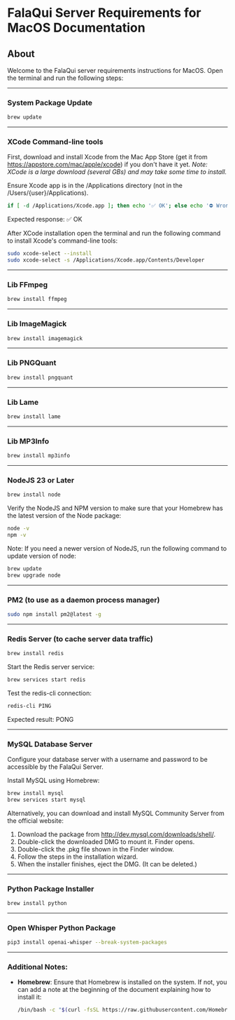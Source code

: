 # FalaQui Server Requirements for MacOS Documentation

## About
Welcome to the FalaQui server requirements instructions for MacOS. Open the terminal and run the following steps:

---

### System Package Update
```bash
brew update
```

---

### XCode Command-line tools
First, download and install Xcode from the Mac App Store (get it from https://appstore.com/mac/apple/xcode) if you don't have it yet. 
*Note: XCode is a large download (several GBs) and may take some time to install.*

Ensure Xcode app is in the /Applications directory (not in the /Users/{user}/Applications).
```bash
if [ -d /Applications/Xcode.app ]; then echo '✅ OK'; else echo '⛔️ Wrong XCode directory'; fi
```
Expected response: ✅ OK

After XCode installation open the terminal and run the following command to install Xcode's command-line tools:
```bash
sudo xcode-select --install
sudo xcode-select -s /Applications/Xcode.app/Contents/Developer
```

---

### Lib FFmpeg
```bash
brew install ffmpeg
```

---

### Lib ImageMagick
```bash
brew install imagemagick
```

---

### Lib PNGQuant
```bash
brew install pngquant
```

---

### Lib Lame
```bash
brew install lame
```

---

### Lib MP3Info
```bash
brew install mp3info
```

---

### NodeJS 23 or Later
```bash
brew install node
```

Verify the NodeJS and NPM version to make sure that your Homebrew has the latest version of the Node package:
```bash
node -v
npm -v
```

Note: If you need a newer version of NodeJS, run the following command to update version of node:
```bash
brew update
brew upgrade node
```

---

### PM2 (to use as a daemon process manager)
```bash
sudo npm install pm2@latest -g
```

---

### Redis Server (to cache server data traffic)
```bash
brew install redis
```

Start the Redis server service:
```bash
brew services start redis
```

Test the redis-cli connection:
```bash
redis-cli PING
```
Expected result: PONG

---

### MySQL Database Server
Configure your database server with a username and password to be accessible by the FalaQui Server.

Install MySQL using Homebrew:
```bash
brew install mysql
brew services start mysql
```
Alternatively, you can download and install MySQL Community Server from the official website:
1. Download the package from http://dev.mysql.com/downloads/shell/.
2. Double-click the downloaded DMG to mount it. Finder opens.
3. Double-click the .pkg file shown in the Finder window.
4. Follow the steps in the installation wizard.
5. When the installer finishes, eject the DMG. (It can be deleted.)

---

### Python Package Installer
```bash
brew install python
```

---

### Open Whisper Python Package
```bash
pip3 install openai-whisper --break-system-packages
```

---

### Additional Notes:
- **Homebrew**: Ensure that Homebrew is installed on the system. If not, you can add a note at the beginning of the document explaining how to install it:
  ```bash
  /bin/bash -c "$(curl -fsSL https://raw.githubusercontent.com/Homebrew/install/HEAD/install.sh)"